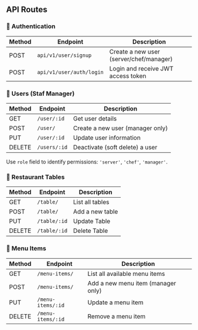 ## API Routes

### 📌 Authentication
| Method |    Endpoint    | Description                             |
|--------|----------------|-----------------------------------------|
| POST   | `api/v1/user/signup` | Create a new user (server/chef/manager) |
| POST   | `api/v1/user/auth/login`    | Login and receive JWT access token      |


###  📌 Users (Staf Manager)
|Method | Endpoint | Description |
|-------|----------|-------------|
|GET | `/user/:id` | Get user details |
|POST | `/user/` | Create a new user (manager only) |
|PUT | `/user/:id` | Update user information |
|DELETE | `/users/:id` | Deactivate (soft delete) a user |

Use `role` field to identify permissions: `'server'`, `'chef'`, `'manager'`.


### 📌 Restaurant Tables
| Method | Endpoint | Description      |
|--------|--------|--------|
| GET | `/table/` | List all tables    |
| POST | `/table/` | Add a new table   |
| PUT | `/table/:id` | Update Table    |
| DELETE | `/table/:id` | Delete Table |
<!--
| PUT | `/table/:id/occupy` | Mark table as occupied
| PUT | `/table/:id/vacate` | Mark table as vacated
| DELETE | `/table/:id` | Remove a table
-->

### 📌 Menu Items
| Method | Endpoint | Description |
|--------|--------|---------|
GET | `/menu-items/` | List all available menu items |
POST | `/menu-items/` | Add a new menu item (manager only) |
PUT | `/menu-items/:id` | Update a menu item |
DELETE | `/menu-items/:id` | Remove a menu item |